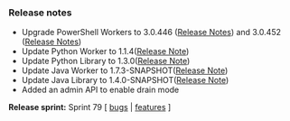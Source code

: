 ### Release notes
<!-- Please add your release notes in the following format:
- My change description (#PR)
 -->

- Upgrade PowerShell Workers to 3.0.446 ([Release Notes](https://github.com/Azure/azure-functions-powershell-worker/releases/tag/v3.0.446)) and 3.0.452 ([Release Notes](https://github.com/Azure/azure-functions-powershell-worker/releases/tag/v3.0.452))
- Update Python Worker to 1.1.4([Release Note](https://github.com/Azure/azure-functions-python-worker/releases/tag/1.1.4))
- Update Python Library to 1.3.0([Release Note](https://github.com/Azure/azure-functions-python-library/releases/tag/1.3.0))
- Update Java Worker to 1.7.3-SNAPSHOT([Release Note](https://github.com/Azure/azure-functions-java-worker/releases/tag/1.7.3-SNAPSHOT))
- Update Java Library to 1.4.0-SNAPSHOT([Release Note](https://github.com/Azure/azure-functions-java-library/releases/tag/1.4.0-SNAPSHOT))
- Added an admin API to enable drain mode

**Release sprint:** Sprint 79
[ [bugs](https://github.com/Azure/azure-functions-host/issues?q=is%3Aissue+milestone%3A%22Functions+Sprint+79%22+label%3Abug+is%3Aclosed) | [features](https://github.com/Azure/azure-functions-host/issues?q=is%3Aissue+milestone%3A%22Functions+Sprint+79%22+label%3Afeature+is%3Aclosed) ]
